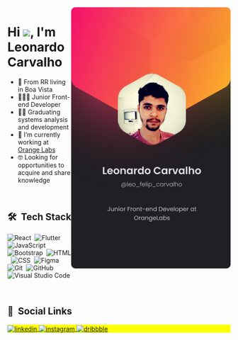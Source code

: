 <img align="right" height="590em" src="Profile (1).png"/>
<h1 align="left">Hi <img src="https://raw.githubusercontent.com/kaueMarques/kaueMarques/master/hi.gif" width="30px">, I'm Leonardo Carvalho</h1>

- 📍 From RR living in Boa Vista
- 🧑🏽‍💻 Junior Front-end Developer
- 👨‍🎓 Graduating systems analysis and development
- 🔭 I’m currently working at [Orange Labs](https://orangelabs.com.br)
- 🤓 Looking for opportunities to acquire and share knowledge

<br>

## 🛠 &nbsp;Tech Stack

![React](https://img.shields.io/badge/-React-05122A?style=flat&logo=react)&nbsp;
![Flutter](https://img.shields.io/badge/-Flutter-05122A?style=flat&logo=flutter)&nbsp;
![JavaScript](https://img.shields.io/badge/-JavaScript-05122A?style=flat&logo=javascript)&nbsp;
![Bootstrap](https://img.shields.io/badge/-Bootstrap-05122A?style=flat&logo=bootstrap)&nbsp;
![HTML](https://img.shields.io/badge/-HTML-05122A?style=flat&logo=HTML5)&nbsp;
![CSS](https://img.shields.io/badge/-CSS-05122A?style=flat&logo=CSS3&logoColor=1572B6)&nbsp;
![Figma](https://img.shields.io/badge/-Figma-05122A?style=flat&logo=figma)&nbsp;
![Git](https://img.shields.io/badge/-Git-05122A?style=flat&logo=git)&nbsp;
![GitHub](https://img.shields.io/badge/-GitHub-05122A?style=flat&logo=github)&nbsp;
![Visual Studio Code](https://img.shields.io/badge/-Visual%20Studio%20Code-05122A?style=flat&logo=visual-studio-code&logoColor=007ACC)&nbsp;


<br>
<!--
## ⚙️ &nbsp;GitHub Analytics

<p align="left">
<img width="530em" src="https://github-readme-stats.vercel.app/api?username=leonardocd&show_icons=true&theme=vision-friendly-dark" alt="leonardocarvalho's stats"/>
<img width="530em" src="https://github-readme-stats.vercel.app/api/top-langs/?username=leonardocd&layout=compact&theme=vision-friendly-dark" alt="maykbrito's most languages"/>
</p>

<br>
-->

## 🤩 &nbsp;Social Links

<p align="left" style="background:yellow">

<a href="https://linkedin.com/in/leonardo-f-carvalho/" target="_blank">
  <img align="center" src="https://img.shields.io/badge/-Leonardo Carvalho-05122A?style=flat&logo=linkedin" alt="linkedin"/>
</a>
<a href="https://www.instagram.com/leo_felip_carvalho/" target="_blank">
 <img align="center" src="https://img.shields.io/badge/-@leo_felip_carvalho-05122A?style=flat&logo=instagram" alt="instagram"/>
</a>
  <a href="https://dribbble.com/leonardocarvalho" target="_blank">
 <img align="center" src="https://img.shields.io/badge/-leonardocarvalho-05122A?style=flat&logo=dribbble" alt="dribbble"/>
</a>
</p>
